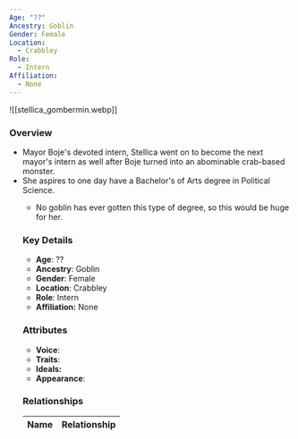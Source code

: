 ```yaml
---
Age: "??"
Ancestry: Goblin
Gender: Female
Location:
  - Crabbley
Role:
  - Intern
Affiliation:
  - None
---
```


![[stellica_gombermin.webp]]

### Overview
- Mayor Boje's devoted intern, Stellica went on to become the next mayor's intern as well after Boje turned into an abominable crab-based monster.
- She aspires to one day have a Bachelor's of Arts degree in Political Science.</p><ul><li><p>No goblin has ever gotten this type of degree, so this would be huge for her.

### Key Details
- **Age**: ??
- **Ancestry**: Goblin
- **Gender**: Female
- **Location**: Crabbley
- **Role**: Intern
- **Affiliation:** None

### Attributes
- **Voice**: 
- **Traits**: 
- **Ideals:** 
- **Appearance**:

### Relationships

| Name  | Relationship |
| ----- | ------------ |
